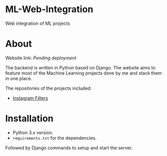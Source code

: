 # ML-Web-Integration
Web integration of ML projects

# About
Website link: *Pending deployment*

The backend is written in Python based on Django. The website aims to feature most of the Machine Learning projects done by me and stack them in one place.

The repositories of the projects included:
- [Instagram Filters](https://github.com/SAM-DEV007/Instagram-Filters)

# Installation
- Python 3.x version.
- `requirements.txt` for the dependencies.
  
Followed by Django commands to setup and start the server.
